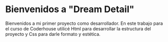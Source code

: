 # Bienvenidos a "Dream Detail"
Bienvenidos a mi primer proyecto como desarrollador. En este trabajo para el curso de Coderhouse utilicé Html para desarrollar la estructura del proyecto y Css para darle formato y estética.